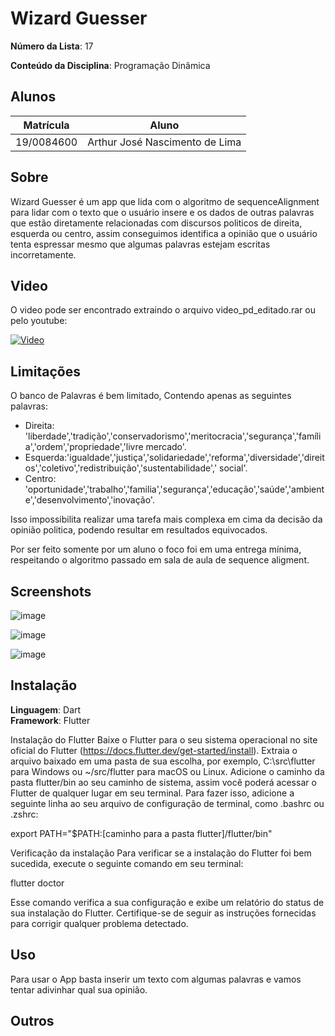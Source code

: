 

# Wizard Guesser

**Número da Lista**: 17

**Conteúdo da Disciplina**: Programação Dinâmica

## Alunos
|Matrícula | Aluno |
| -- | -- |
| 19/0084600  |  Arthur José Nascimento de Lima |

## Sobre 
Wizard Guesser é um app que lida com o algoritmo de sequenceAlignment para lidar com o texto que o usuário insere e os dados de outras palavras que estão diretamente relacionadas com discursos politicos de direita, esquerda ou centro, assim conseguimos identifica a opinião que o usuário tenta espressar mesmo que algumas palavras estejam escritas incorretamente.

## Video

O video pode ser encontrado extraindo o arquivo video_pd_editado.rar ou pelo youtube:

[![Video](https://img.youtube.com/vi/2Cx2zB1Vhfs/0.jpg)](https://youtu.be/2Cx2zB1Vhfs)



## Limitações

O banco de Palavras é bem limitado, Contendo apenas as seguintes palavras:

- Direita: 'liberdade','tradição','conservadorismo','meritocracia','segurança','família','ordem','propriedade','livre mercado'.
- Esquerda:'igualdade','justiça','solidariedade','reforma','diversidade','direitos','coletivo','redistribuição','sustentabilidade',' social'.
- Centro: 'oportunidade','trabalho','familia','segurança','educação','saúde','ambiente','desenvolvimento','inovação'.

Isso impossibilita realizar uma tarefa mais complexa em cima da decisão da opinião politica, podendo resultar em resultados equivocados.

Por ser feito somente por um aluno o foco foi em uma entrega mínima, respeitando o algoritmo passado em sala de aula de sequence aligment.

## Screenshots

![image](https://github.com/projeto-de-algoritmos/PD_Dupla_17_Wizard_Guesser/assets/60429513/3ddfde78-8ab5-4c11-9e3d-26744bb200d8)

![image](https://github.com/projeto-de-algoritmos/PD_Dupla_17_Wizard_Guesser/assets/60429513/ec3dedb9-7f53-49e8-9d40-9bb869f418f0)

![image](https://github.com/projeto-de-algoritmos/PD_Dupla_17_Wizard_Guesser/assets/60429513/f1216b0c-2032-4d97-ba23-7e918da6a937)

## Instalação 
**Linguagem**: Dart<br>
**Framework**: Flutter<br>

Instalação do Flutter
Baixe o Flutter para o seu sistema operacional no site oficial do Flutter (https://docs.flutter.dev/get-started/install).
Extraia o arquivo baixado em uma pasta de sua escolha, por exemplo, C:\src\flutter para Windows ou ~/src/flutter para macOS ou Linux.
Adicione o caminho da pasta flutter/bin ao seu caminho de sistema, assim você poderá acessar o Flutter de qualquer lugar em seu terminal. Para fazer isso, adicione a seguinte linha ao seu arquivo de configuração de terminal, como .bashrc ou .zshrc:

export PATH="$PATH:[caminho para a pasta flutter]/flutter/bin"

Verificação da instalação
Para verificar se a instalação do Flutter foi bem sucedida, execute o seguinte comando em seu terminal:

flutter doctor

Esse comando verifica a sua configuração e exibe um relatório do status de sua instalação do Flutter. Certifique-se de seguir as instruções fornecidas para corrigir qualquer problema detectado.

## Uso 
Para usar o App basta inserir um texto com algumas palavras e vamos tentar adivinhar qual sua opinião.

## Outros 





